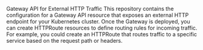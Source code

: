 Gateway API for External HTTP Traffic
This repository contains the configuration for a Gateway API resource that exposes an external HTTP endpoint for your Kubernetes cluster.
Once the Gateway is deployed, you can create HTTPRoute resources to define routing rules for incoming traffic. For example, you could create an HTTPRoute that routes traffic to a specific service based on the request path or headers.